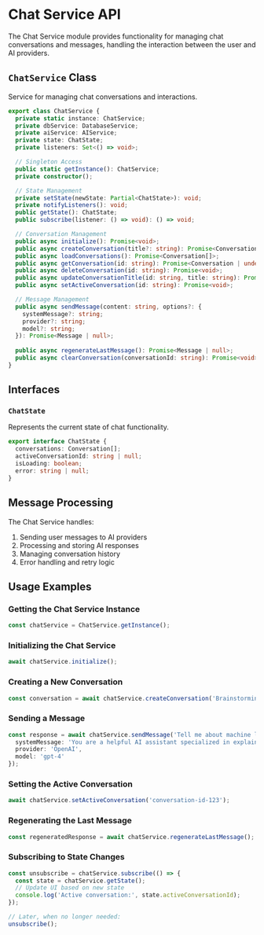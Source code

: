 # Chat Service API

The Chat Service module provides functionality for managing chat conversations and messages, handling the interaction between the user and AI providers.

## `ChatService` Class

Service for managing chat conversations and interactions.

```typescript
export class ChatService {
  private static instance: ChatService;
  private dbService: DatabaseService;
  private aiService: AIService;
  private state: ChatState;
  private listeners: Set<() => void>;

  // Singleton Access
  public static getInstance(): ChatService;
  private constructor();

  // State Management
  private setState(newState: Partial<ChatState>): void;
  private notifyListeners(): void;
  public getState(): ChatState;
  public subscribe(listener: () => void): () => void;

  // Conversation Management
  public async initialize(): Promise<void>;
  public async createConversation(title?: string): Promise<Conversation>;
  public async loadConversations(): Promise<Conversation[]>;
  public async getConversation(id: string): Promise<Conversation | undefined>;
  public async deleteConversation(id: string): Promise<void>;
  public async updateConversationTitle(id: string, title: string): Promise<void>;
  public async setActiveConversation(id: string): Promise<void>;

  // Message Management
  public async sendMessage(content: string, options?: {
    systemMessage?: string;
    provider?: string;
    model?: string;
  }): Promise<Message | null>;
  
  public async regenerateLastMessage(): Promise<Message | null>;
  public async clearConversation(conversationId: string): Promise<void>;
}
```

## Interfaces

### `ChatState`

Represents the current state of chat functionality.

```typescript
export interface ChatState {
  conversations: Conversation[];
  activeConversationId: string | null;
  isLoading: boolean;
  error: string | null;
}
```

## Message Processing

The Chat Service handles:

1. Sending user messages to AI providers
2. Processing and storing AI responses
3. Managing conversation history
4. Error handling and retry logic

## Usage Examples

### Getting the Chat Service Instance

```typescript
const chatService = ChatService.getInstance();
```

### Initializing the Chat Service

```typescript
await chatService.initialize();
```

### Creating a New Conversation

```typescript
const conversation = await chatService.createConversation('Brainstorming Session');
```

### Sending a Message

```typescript
const response = await chatService.sendMessage('Tell me about machine learning', {
  systemMessage: 'You are a helpful AI assistant specialized in explaining technical concepts.',
  provider: 'OpenAI',
  model: 'gpt-4'
});
```

### Setting the Active Conversation

```typescript
await chatService.setActiveConversation('conversation-id-123');
```

### Regenerating the Last Message

```typescript
const regeneratedResponse = await chatService.regenerateLastMessage();
```

### Subscribing to State Changes

```typescript
const unsubscribe = chatService.subscribe(() => {
  const state = chatService.getState();
  // Update UI based on new state
  console.log('Active conversation:', state.activeConversationId);
});

// Later, when no longer needed:
unsubscribe();
``` 